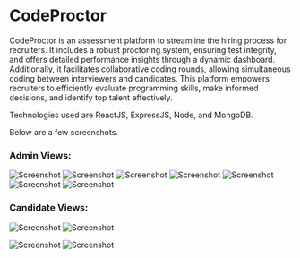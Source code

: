 # CodeProctor

CodeProctor is an assessment platform to streamline the hiring process for recruiters. It includes a robust proctoring system, ensuring test integrity, and offers detailed performance insights through a dynamic dashboard. Additionally, it facilitates collaborative coding rounds, allowing simultaneous coding between interviewers and candidates. This platform empowers recruiters to efficiently evaluate programming skills, make informed decisions, and identify top talent effectively.

Technologies used are ReactJS, ExpressJS, Node, and MongoDB.

Below are a few screenshots.

### Admin Views:

![Screenshot](https://github.com/tatvkamdar79/DBC/blob/main/frontend/src/assets/Admin_Views/253646692-3b50e1c0-56b3-4976-ae6d-4802b6079f6f.png)
![Screenshot](https://github.com/tatvkamdar79/DBC/blob/main/frontend/src/assets/Admin_Views/253646701-b521197b-27cf-415a-86c9-b6bf53a1bf4e.png)
![Screenshot](https://github.com/tatvkamdar79/DBC/blob/main/frontend/src/assets/Admin_Views/253646704-62c5baad-51b5-4aa0-a4fb-98a7c68b3a0c.png)
![Screenshot](https://github.com/tatvkamdar79/DBC/blob/main/frontend/src/assets/Admin_Views/253646709-68a81a47-52df-4fe2-aee1-142ec3d09db8.png)
![Screenshot](https://github.com/tatvkamdar79/DBC/blob/main/frontend/src/assets/Admin_Views/253646716-47c57609-4c6a-41fd-8429-288bed887f22.png)
![Screenshot](https://github.com/tatvkamdar79/DBC/blob/main/frontend/src/assets/Admin_Views/253646722-629ceda9-5042-499c-817b-7500a341f037.png)
![Screenshot](https://github.com/tatvkamdar79/DBC/blob/main/frontend/src/assets/Admin_Views/253646728-ad63999f-dfab-4703-867a-c82d3a88abfc.png)

### Candidate Views:

![Screenshot](https://github.com/tatvkamdar79/DBC/blob/main/frontend/src/assets/Candidate_Views/253646732-0476483d-c455-4c5a-bde1-7a140476db6b.png)
![Screenshot](https://github.com/tatvkamdar79/DBC/blob/main/frontend/src/assets/Candidate_Views/253646738-5060514a-3f8f-4a0f-bef4-10edf56b1501.png)

![Screenshot](https://github.com/tatvkamdar79/DBC/blob/main/frontend/src/assets/Candidate_Views/253646749-4ae82334-55a0-4027-a1f0-3089650e0dce.png)
![Screenshot](https://github.com/tatvkamdar79/DBC/blob/main/frontend/src/assets/Candidate_Views/253646756-5f072d27-f703-45d7-80e4-0abbe0349aa6.png)
